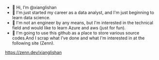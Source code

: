 - 👋 Hi, I’m @xianglishan
- 👔 I'm just started my career as a data analyst, and I'm just beginning to learn data science.
- 👀 I'm not an engineer by any means, but I'm interested in the technical field and would like to learn Azure and aws (just for fun).
- 🌱 I'm going to use this github as a place to store various source codes.And I scrap what I've done and what I'm interested in at the following site (Zenn).

https://zenn.dev/xianglishan

<!---
xianglishan/xianglishan is a ✨ special ✨ repository because its `README.md` (this file) appears on your GitHub profile.
You can click the Preview link to take a look at your changes.
--->
